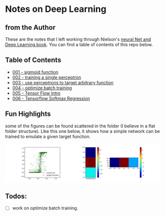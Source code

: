 # Notes on Deep Learning

## from the Author

These are the notes that I left working through Nielson's [neural Net and Deep Learning book](https://neuralnetworksanddeeplearning.com). You can find a table of contents of this repo below.

## Table of Contents

- [001 - sigmoid function](001%20-%20sigmoid%20function.ipynb)
- [002 - training a single perceptron](002%20-%20training%20a%20single%20perceptron.ipynb)
- [003 - use perceptrons to target arbitrary function](003%20-%20use%20perceptrons%20to%20target%20arbitrary%20function.ipynb)
- [004 - optimize batch training](004%20-%20optimize%20batch%20training.ipynb)
- [005 - Tensor Flow Intro](005%20-%20Tensor%20Flow%20Intro.ipynb)
- [006 - Tensorflow Softmax Regression](005%20-%20Tensorflow%20Softmax%20Regression.ipynb)

## Fun Highlights

some of the figures can be found scattered in the folder (I believe in a flat folder 
structure). Like this one below, it shows how a simple network can be trained 
to emulate a given target function.

[![network trained to emulate function](trained%20neural%20net%20emulate%20a%20step%20function.png)](004%20-%20optimize%20batch%20training.ipynb)

## Todos:

- [ ] work on optimize batch training.